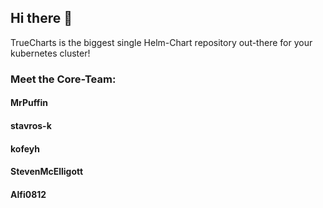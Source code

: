 ## Hi there 👋

TrueCharts is the biggest single Helm-Chart repository out-there for your kubernetes cluster!

<!--

**Here are some ideas to get you started:**

🙋‍♀️ A short introduction - what is your organization all about?
🌈 Contribution guidelines - how can the community get involved?
👩‍💻 Useful resources - where can the community find your docs? Is there anything else the community should know?
🍿 Fun facts - what does your team eat for breakfast?
🧙 Remember, you can do mighty things with the power of [Markdown](https://docs.github.com/github/writing-on-github/getting-started-with-writing-and-formatting-on-github/basic-writing-and-formatting-syntax)
-->

### Meet the Core-Team:

#### MrPuffin

#### stavros-k

#### kofeyh

#### StevenMcElligott

#### Alfi0812







